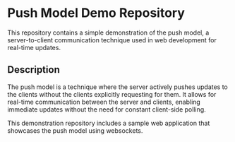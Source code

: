 # Push Model Demo Repository

This repository contains a simple demonstration of the push model, a server-to-client communication technique used in web development for real-time updates.

## Description

The push model is a technique where the server actively pushes updates to the clients without the clients explicitly requesting for them. It allows for real-time communication between the server and clients, enabling immediate updates without the need for constant client-side polling.

This demonstration repository includes a sample web application that showcases the push model using websockets. 

